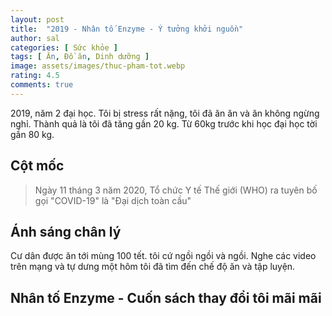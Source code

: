 ```yaml
---
layout: post
title:  "2019 - Nhân tố Enzyme - Ý tưởng khởi nguồn"
author: sal
categories: [ Sức khỏe ]
tags: [ Ăn, Đồ ăn, Dinh dưỡng ]
image: assets/images/thuc-pham-tot.webp
rating: 4.5
comments: true
---
```


2019, năm 2 đại học. Tôi bị stress rất nặng, tôi đã ăn ăn và ăn không ngừng nghỉ. Thành quả là tôi đã tăng gần 20 kg. Từ 60kg trước khi học đại học tời gần 80 kg.
## Cột mốc
> Ngày 11 tháng 3 năm 2020, Tổ chức Y tế Thế giới (WHO) ra tuyên bố gọi "COVID-19" là "Đại dịch toàn cầu"
## Ánh sáng chân lý
Cư dân được ăn tới mùng 100 tết. tôi cứ ngồi ngồi và ngồi. Nghe các video trên mạng và tự dưng một hôm tôi đã tìm đến chế độ ăn và tập luyện.
## Nhân tố Enzyme - Cuốn sách thay đổi tôi mãi mãi

